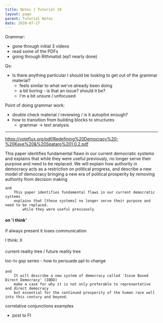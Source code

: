 ```yaml
---
title: Notes | Tutorial 19
layout: page
parent: Tutorial Notes
date: 2020-07-27
---
```


Grammar:

* gone through initial 3 videos
* read some of the PDFs
* going through Rithmatist (ep1 nearly done)

Qs:

* Is there anything particular I should be looking to get out of the grammar material?
  * feels similar to what we've already been doing
  * a bit boring - is that an issue? should it be?
  * I'm a bit unsure / unfocused

Point of doing grammar work:

* double check material / reviewing / is it autopilot enough?
* how to transition from building blocks to structures
  * grammar -> text analysis

----

<https://voteflux.org/pdf/Redefining%20Democracy%20-%20Kaye%20&%20Spataro%201.0.2.pdf>

This paper identifies fundamental flaws in our current democratic systems and explains that while they were useful previously, no longer serve their purpose and need to be replaced. We will explain how authority in democracy acts as a restriction on political progress, and describe a new model of democracy bringing a new era of political prosperity by removing authority from decision making

```
and
    This paper identifies fundamental flaws in our current democratic systems
    explains that [those systems] no longer serve their purpose and need to be replaced.
        while they were useful previously
```

#### on 'i think'

if always present it loses communication

I think: X

####

current reality tree / future reality tree

toc-tv gsp series - how to persuade ppl to change

####

```
and
    It will describe a new system of democracy called 'Issue Based Direct Democracy' (IBDD) 
    make a case for why it is not only preferable to representative and direct democracy
    but essential for the continued prosperity of the human race well into this century and beyond.  
```


correlative conjunctions examples
- post to FI
